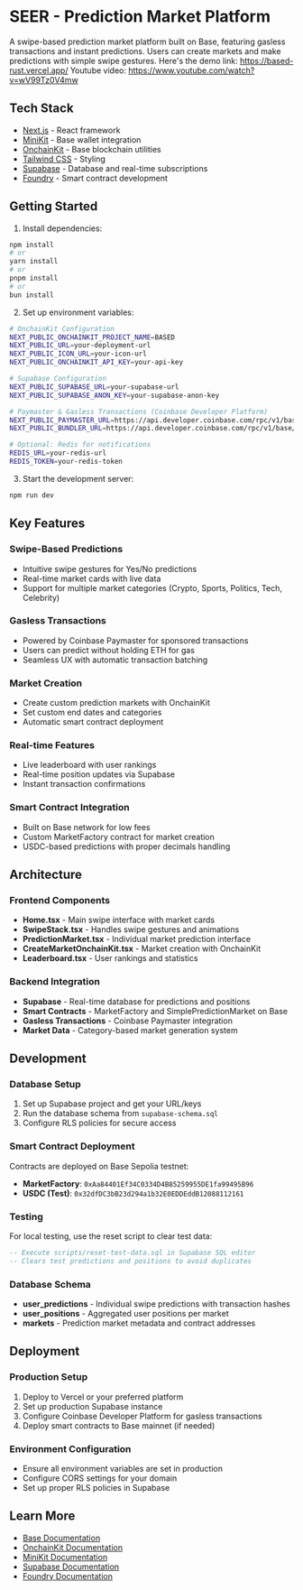 # SEER - Prediction Market Platform

A swipe-based prediction market platform built on Base, featuring gasless transactions and instant predictions. Users can create markets and make predictions with simple swipe gestures.
Here's the demo link: https://based-rust.vercel.app/
Youtube video: https://www.youtube.com/watch?v=wV99Tz0V4mw

## Tech Stack

- [Next.js](https://nextjs.org) - React framework
- [MiniKit](https://docs.base.org/builderkits/minikit/overview) - Base wallet integration
- [OnchainKit](https://www.base.org/builders/onchainkit) - Base blockchain utilities
- [Tailwind CSS](https://tailwindcss.com) - Styling
- [Supabase](https://supabase.com) - Database and real-time subscriptions
- [Foundry](https://getfoundry.sh) - Smart contract development

## Getting Started

1. Install dependencies:
```bash
npm install
# or
yarn install
# or
pnpm install
# or
bun install
```

2. Set up environment variables:

```bash
# OnchainKit Configuration
NEXT_PUBLIC_ONCHAINKIT_PROJECT_NAME=BASED
NEXT_PUBLIC_URL=your-deployment-url
NEXT_PUBLIC_ICON_URL=your-icon-url
NEXT_PUBLIC_ONCHAINKIT_API_KEY=your-api-key

# Supabase Configuration
NEXT_PUBLIC_SUPABASE_URL=your-supabase-url
NEXT_PUBLIC_SUPABASE_ANON_KEY=your-supabase-anon-key

# Paymaster & Gasless Transactions (Coinbase Developer Platform)
NEXT_PUBLIC_PAYMASTER_URL=https://api.developer.coinbase.com/rpc/v1/base/your-project-id
NEXT_PUBLIC_BUNDLER_URL=https://api.developer.coinbase.com/rpc/v1/base/your-project-id

# Optional: Redis for notifications
REDIS_URL=your-redis-url
REDIS_TOKEN=your-redis-token
```

3. Start the development server:
```bash
npm run dev
```

## Key Features

### Swipe-Based Predictions
- Intuitive swipe gestures for Yes/No predictions
- Real-time market cards with live data
- Support for multiple market categories (Crypto, Sports, Politics, Tech, Celebrity)

### Gasless Transactions
- Powered by Coinbase Paymaster for sponsored transactions
- Users can predict without holding ETH for gas
- Seamless UX with automatic transaction batching

### Market Creation
- Create custom prediction markets with OnchainKit
- Set custom end dates and categories
- Automatic smart contract deployment

### Real-time Features
- Live leaderboard with user rankings
- Real-time position updates via Supabase
- Instant transaction confirmations

### Smart Contract Integration
- Built on Base network for low fees
- Custom MarketFactory contract for market creation
- USDC-based predictions with proper decimals handling

## Architecture

### Frontend Components
- **Home.tsx** - Main swipe interface with market cards
- **SwipeStack.tsx** - Handles swipe gestures and animations
- **PredictionMarket.tsx** - Individual market prediction interface
- **CreateMarketOnchainKit.tsx** - Market creation with OnchainKit
- **Leaderboard.tsx** - User rankings and statistics

### Backend Integration
- **Supabase** - Real-time database for predictions and positions
- **Smart Contracts** - MarketFactory and SimplePredictionMarket on Base
- **Gasless Transactions** - Coinbase Paymaster integration
- **Market Data** - Category-based market generation system

## Development

### Database Setup
1. Set up Supabase project and get your URL/keys
2. Run the database schema from `supabase-schema.sql`
3. Configure RLS policies for secure access

### Smart Contract Deployment
Contracts are deployed on Base Sepolia testnet:
- **MarketFactory**: `0xAa84401Ef34C0334D4B85259955DE1fa99495B96`
- **USDC (Test)**: `0x32dfDC3bB23d294a1b32E0EDDEddB12088112161`

### Testing
For local testing, use the reset script to clear test data:
```sql
-- Execute scripts/reset-test-data.sql in Supabase SQL editor
-- Clears test predictions and positions to avoid duplicates
```

### Database Schema
- **user_predictions** - Individual swipe predictions with transaction hashes
- **user_positions** - Aggregated user positions per market  
- **markets** - Prediction market metadata and contract addresses

## Deployment

### Production Setup
1. Deploy to Vercel or your preferred platform
2. Set up production Supabase instance
3. Configure Coinbase Developer Platform for gasless transactions
4. Deploy smart contracts to Base mainnet (if needed)

### Environment Configuration
- Ensure all environment variables are set in production
- Configure CORS settings for your domain
- Set up proper RLS policies in Supabase

## Learn More

- [Base Documentation](https://docs.base.org)
- [OnchainKit Documentation](https://docs.base.org/builderkits/onchainkit/getting-started)
- [MiniKit Documentation](https://docs.base.org/builderkits/minikit/overview)
- [Supabase Documentation](https://supabase.com/docs)
- [Foundry Documentation](https://book.getfoundry.sh)
